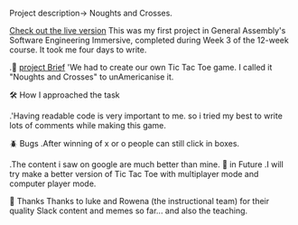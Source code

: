 Project description->
Noughts and Crosses.


[Check out the live version](https://suraj-676.github.io/tic-tac-toe/)
This was my first project in General Assembly's Software Engineering Immersive, completed during Week 3 of the 12-week course. It took me four days to write.

.🎯 [project Brief](https://gist.github.com/textchimp/afcb3ddc676dccd59ccb18cb9391c87a)
'We had to create our own Tic Tac Toe game. I called it "Noughts and Crosses" to unAmericanise it.

🛠 How I approached the task

.'Having readable code is very important to me. so i tried my best to write lots of comments while making this game.


🪲 Bugs
.After winning of x or o people can still click in boxes.

.The content i saw on google are much better than mine.
🙏 in Future
.I will try make a better version of Tic Tac Toe with multiplayer mode and computer player mode.

🍻 Thanks
Thanks to luke and Rowena (the instructional team) for their quality Slack content and memes so far... and also the teaching.